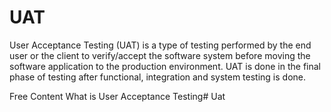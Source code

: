 # UAT

User Acceptance Testing (UAT) is a type of testing performed by the end user or the client to verify/accept the software system before moving the software application to the production environment. UAT is done in the final phase of testing after functional, integration and system testing is done.

<ResourceGroupTitle>Free Content</ResourceGroupTitle>
<BadgeLink colorScheme='yellow' badgeText='Read' href='https://www.guru99.com/unit-testing-guide.htmlhttps://www.guru99.com/user-acceptance-testing.html'>What is User Acceptance Testing</BadgeLink># Uat

